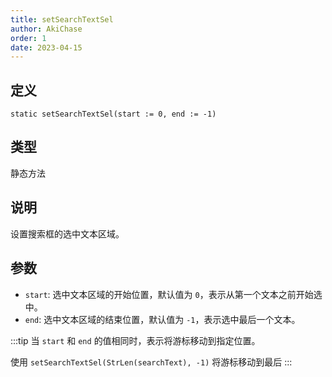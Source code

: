 ```yaml
---
title: setSearchTextSel
author: AkiChase
order: 1
date: 2023-04-15
---
```


## 定义

```ahk
static setSearchTextSel(start := 0, end := -1)
```

## 类型

静态方法

## 说明

设置搜索框的选中文本区域。

## 参数

- `start`: 选中文本区域的开始位置，默认值为 `0`，表示从第一个文本之前开始选中。
- `end`: 选中文本区域的结束位置，默认值为 `-1`，表示选中最后一个文本。

:::tip
当 `start` 和 `end` 的值相同时，表示将游标移动到指定位置。

使用 `setSearchTextSel(StrLen(searchText), -1)` 将游标移动到最后
:::